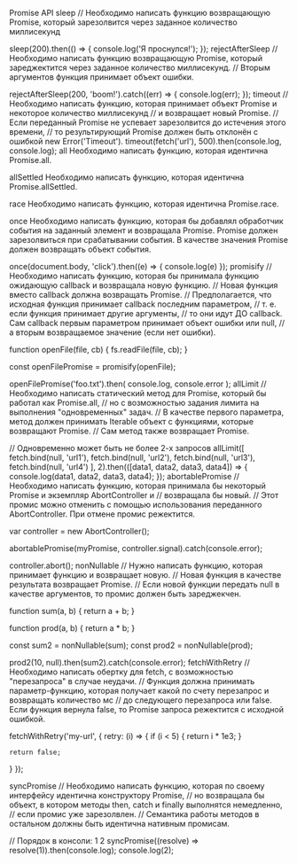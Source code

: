 Promise API
sleep
// Необходимо написать функцию возвращающую Promise, который зарезолвится через заданное количество миллисекунд

sleep(200).then(() => {
  console.log('Я проснулся!');
});
rejectAfterSleep
// Необходимо написать функцию возвращающую Promise, который зареджектится через заданное количество миллисекунд.
// Вторым аргументов функция принимает объект ошибки.

rejectAfterSleep(200, 'boom!').catch((err) => {
  console.log(err);
});
timeout
// Необходимо написать функцию, которая принимает объект Promise и некоторое количество миллисекунд 
// и возвращает новый Promise.
// Если переданный Promise не успевает зарезолвится до истечения этого времени,
// то результирующий Promise должен быть отклонён с ошибкой new Error('Timeout').
timeout(fetch('url'), 500).then(console.log, console.log);
all
Необходимо написать функцию, которая идентична Promise.all.

allSettled
Необходимо написать функцию, которая идентична Promise.allSettled.

race
Необходимо написать функцию, которая идентична Promise.race.

once
Необходимо написать функцию, которая бы добавлял обработчик события на заданный элемент и возвращала Promise. Promise должен зарезолвиться при срабатывании события. В качестве значения Promise должен возвращать объект события.

once(document.body, 'click').then((e) => { console.log(e) });
promisify
// Необходимо написать функцию, которая бы принимала функцию ожидающую callback и возвращала новую функцию.
// Новая функция вместо callback должна возвращать Promise.
// Предполагается, что исходная функция принимает callback последним параметром, 
// т. е. если функция принимает другие аргументы,
// то они идут ДО callback. Сам callback первым параметром принимает объект ошибки или null,
// а вторым возвращаемое значение (если нет ошибки).

function openFile(file, cb) {
  fs.readFile(file, cb);
}

const openFilePromise = promisify(openFile);

openFilePromise('foo.txt').then(
  console.log,
  console.error
);
allLimit
// Необходимо написать статический метод для Promise, который бы работал как Promise.all,
// но с возможностью задания лимита на выполнения "одновременных" задач.
// В качестве первого параметра, метод должен принимать Iterable объект с функциями, которые возвращают Promise.
// Сам метод также возвращает Promise.

// Одновременно может быть не более 2-х запросов
allLimit([
  fetch.bind(null, 'url1'),
  fetch.bind(null, 'url2'),
  fetch.bind(null, 'url3'),
  fetch.bind(null, 'url4')
], 2).then(([data1, data2, data3, data4]) => {
  console.log(data1, data2, data3, data4);
});
abortablePromise
// Необходимо написать функцию, которая принимала бы некоторый Promise и экземпляр AbortController и 
// возвращала бы новый.
// Этот промис можно отменить с помощью использования переданного AbortController. При отмене промис режектится.

var controller = new AbortController();

abortablePromise(myPromise, controller.signal).catch(console.error);

controller.abort();
nonNullable
// Нужно написать функцию, которая принимает функцию и возвращает новую.
// Новая функция в качестве результата возвращает Promise.
// Если новой функции передать null в качестве аргументов, то промис должен быть зареджекчен.

function sum(a, b) {
  return a + b;
}

function prod(a, b) {
  return a * b;
}

const sum2 = nonNullable(sum);
const prod2 = nonNullable(prod);

prod2(10, null).then(sum2).catch(console.error);
fetchWithRetry
// Необходимо написать обертку для fetch, с возможностью "перезапроса" в случае неудачи.
// Функция должна принимать параметр-функцию, которая получает какой по счету перезапрос и возвращать количество мс
// до следующего перезапроса или false. Если функция вернула false, то Promise запроса режектится с исходной ошибкой.

fetchWithRetry('my-url', {
  retry: (i) => {
    if (i < 5) {
      return i * 1e3;
    }

    return false;
  }
});

syncPromise
// Необходимо написать функцию, которая по своему интерфейсу идентична конструктору Promise,
// но возвращала бы объект, в котором методы then, catch и finally выполнятся немедленно, 
// если промис уже зарезолвлен.
// Семaнтика работы методов в остальном должны быть идентична нативным промисам.

// Порядок в консоли: 1 2
syncPromise((resolve) => resolve(1)).then(console.log);
console.log(2);